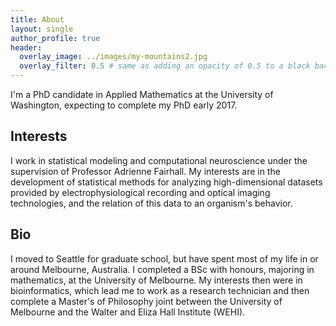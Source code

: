 ```yaml
---
title: About
layout: single
author_profile: true
header:
  overlay_image: ../images/my-mountains2.jpg
  overlay_filter: 0.5 # same as adding an opacity of 0.5 to a black background
---
```


I'm a PhD candidate in Applied Mathematics at the University of Washington, expecting to complete my PhD early 2017.

## Interests
I work in statistical modeling and computational neuroscience under the supervision of Professor Adrienne Fairhall. My interests are in the development of statistical methods for analyzing high-dimensional datasets provided by electrophysiological recording and optical imaging technologies, and the relation of this data to an organism's behavior. 

## Bio
I moved to Seattle for graduate school, but have spent most of my life in or around Melbourne, Australia. I completed a BSc with honours, majoring in mathematics, at the University of Melbourne. My interests then were in bioinformatics, which lead me to work as a research technician and then complete a Master's of Philosophy joint between the University of Melbourne and the Walter and Eliza Hall Institute (WEHI).
